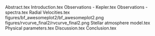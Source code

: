 Abstract.tex
Introduction.tex
Observations - Kepler.tex
Observations - spectra.tex
Radial Velocities.tex
figures/bf_awesomeplot2/bf_awesomeplot2.png
figures/rvcurve_final2/rvcurve_final2.png
Stellar atmosphere model.tex
Physical parameters.tex
Discussion.tex
Conclusion.tex
